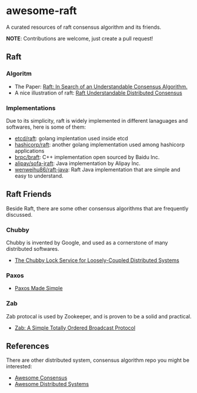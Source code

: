# awesome-raft

A curated resources of raft consensus algorithm and its friends.

**NOTE**: Contributions are welcome, just create a pull request!

## Raft 

### Algoritm

- The Paper: [Raft: In Search of an Understandable Consensus Algorithm.](https://ramcloud.stanford.edu/wiki/download/attachments/11370504/raft.pdf)
- A nice illustration of raft: [Raft
Understandable Distributed Consensus](http://thesecretlivesofdata.com/raft/)

### Implementations

Due to its simplicity, raft is widely implemented in different lanaguages and softwares, here is some of them:

- [etcd/raft](https://github.com/coreos/etcd): golang implentation used inside etcd 
- [hashicorp/raft](https://github.com/hashicorp/raft): another golang implementation used among hashicorp applications
- [brpc/braft](https://github.com/brpc/braft): C++ implementation open sourced by Baidu Inc.
- [alipay/sofa-jraft](https://github.com/alipay/sofa-jraft): Java implementation by Alipay Inc.
- [wenweihu86/raft-java](https://github.com/wenweihu86/raft-java): Raft Java implementation that are simple and easy to understand.

## Raft Friends

Beside Raft, there are some other consensus algorithms that are frequently discussed.

### Chubby

Chubby is invented by Google, and used as a cornerstone of many distributed softwares.

- [The Chubby Lock Service for Loosely-Coupled Distributed Systems](https://research.google.com/archive/chubby.html)

### Paxos

- [Paxos Made Simple](http://research.microsoft.com/en-us/um/people/lamport/pubs/paxos-simple.pdf)

### Zab

Zab protocal is used by Zookeeper, and is proven to be a solid and practical.

- [Zab: A Simple Totally Ordered Broadcast Protocol](https://www.datadoghq.com/pdf/zab.totally-ordered-broadcast-protocol.2008.pdf)

## References

There are other distributed system, consensus algorithm repo you might be interested:

- [Awesome Consensus](https://github.com/dgryski/awesome-consensus)
- [Awesome Distributed Systems](https://github.com/theanalyst/awesome-distributed-systems)
